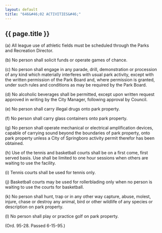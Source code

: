 ```yaml
---
layout: default 
title: "646&#46;02 ACTIVITIES&#46;"
---
```


{{ page.title }}
----------------

​(a) All league use of athletic fields must be scheduled through the
Parks and Recreation Director.

​(b) No person shall solicit funds or operate games of chance.

​(c) No person shall engage in any parade, drill, demonstration or
procession of any kind which materially interferes with usual park
activity, except with the written permission of the Park Board and,
where permission is granted, under such rules and conditions as may be
required by the Park Board.

​(d) No alcoholic beverages shall be permitted, except upon written
request approved in writing by the City Manager, following approval by
Council.

​(e) No person shall carry illegal drugs onto park property.

​(f) No person shall carry glass containers onto park property.

​(g) No person shall operate mechanical or electrical amplification
devices, capable of carrying sound beyond the boundaries of park
property, onto park property unless a City of Springboro activity permit
therefor has been obtained.

​(h) Use of the tennis and basketball courts shall be on a first come,
first served basis. Use shall be limited to one hour sessions when
others are waiting to use the facility.

​(i) Tennis courts shall be used for tennis only.

​(j) Basketball courts may be used for rollerblading only when no person
is waiting to use the courts for basketball.

​(k) No person shall hunt, trap or in any other way capture, abuse,
molest, injure, chase or destroy any animal, bird or other wildlife of
any species or description on park property.

​(l) No person shall play or practice golf on park property.

(Ord. 95-28. Passed 6-15-95.)
